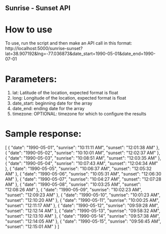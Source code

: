 ﻿## Sunrise - Sunset API
# How to use 
 To use, run the script and then make an API call in this format: http://localhost:5000/sunrise-sunset?lat=38.907192&lng=-77.036873&date_start=1990-05-01&date_end=1990-07-01
# Parameters:
1. lat: Latitude of the location, expected format is float
2. long: Longitude of the location, expected format is float
3.  date_start: beginning date for the array
4.   date_end: ending date for the array
5.    timezone: OPTIONAL: timezone for which to configure the results
# Sample response:
[
    {
        "date": "1990-05-01",
        "sunrise": "10:11:11 AM",
        "sunset": "12:01:38 AM"
    },
    {
        "date": "1990-05-02",
        "sunrise": "10:10:01 AM",
        "sunset": "12:02:37 AM"
    },
    {
        "date": "1990-05-03",
        "sunrise": "10:08:51 AM",
        "sunset": "12:03:35 AM"
    },
    {
        "date": "1990-05-04",
        "sunrise": "10:07:43 AM",
        "sunset": "12:04:34 AM"
    },
    {
        "date": "1990-05-05",
        "sunrise": "10:06:37 AM",
        "sunset": "12:05:32 AM"
    },
    {
        "date": "1990-05-06",
        "sunrise": "10:05:31 AM",
        "sunset": "12:06:30 AM"
    },
    {
        "date": "1990-05-07",
        "sunrise": "10:04:27 AM",
        "sunset": "12:07:28 AM"
    },
    {
        "date": "1990-05-08",
        "sunrise": "10:03:25 AM",
        "sunset": "12:08:26 AM"
    },
    {
        "date": "1990-05-09",
        "sunrise": "10:02:23 AM",
        "sunset": "12:09:23 AM"
    },
    {
        "date": "1990-05-10",
        "sunrise": "10:01:23 AM",
        "sunset": "12:10:20 AM"
    },
    {
        "date": "1990-05-11",
        "sunrise": "10:00:25 AM",
        "sunset": "12:11:17 AM"
    },
    {
        "date": "1990-05-12",
        "sunrise": "09:59:28 AM",
        "sunset": "12:12:14 AM"
    },
    {
        "date": "1990-05-13",
        "sunrise": "09:58:32 AM",
        "sunset": "12:13:10 AM"
    },
    {
        "date": "1990-05-14",
        "sunrise": "09:57:38 AM",
        "sunset": "12:14:05 AM"
    },
    {
        "date": "1990-05-15",
        "sunrise": "09:56:45 AM",
        "sunset": "12:15:01 AM"
    }
]
